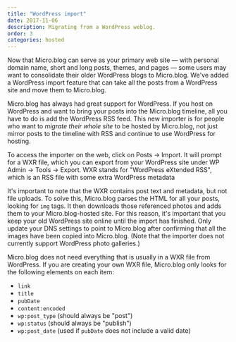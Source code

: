 ```yaml
---
title: "WordPress import"
date: 2017-11-06
description: Migrating from a WordPress weblog.
order: 3
categories: hosted
---
```

Now that Micro.blog can serve as your primary web site — with personal domain name, short and long posts, themes, and pages — some users may want to consolidate their older WordPress blogs to Micro.blog. We've added a WordPress import feature that can take all the posts from a WordPress site and move them to Micro.blog.

Micro.blog has always had great support for WordPress. If you host on WordPress and want to bring your posts into the Micro.blog timeline, all you have to do is add the WordPress RSS feed. This new importer is for people who want to _migrate their whole site_ to be hosted by Micro.blog, not just mirror posts to the timeline with RSS and continue to use WordPress for hosting.

To access the importer on the web, click on Posts → Import. It will prompt for a WXR file, which you can export from your WordPress site under WP Admin → Tools → Export. WXR stands for "WordPress eXtended RSS", which is an RSS file with some extra WordPress metadata

It's important to note that the WXR contains post text and metadata, but not file uploads. To solve this, Micro.blog parses the HTML for all your posts, looking for `img` tags. It then downloads those referenced photos and adds them to your Micro.blog-hosted site. For this reason, it's important that you keep your old WordPress site online until the import has finished. Only update your DNS settings to point to Micro.blog after confirming that all the images have been copied into Micro.blog. (Note that the importer does not currently support WordPress photo galleries.)

Micro.blog does not need everything that is usually in a WXR file from WordPress. If you are creating your own WXR file, Micro.blog only looks for the following elements on each item:

* `link`
* `title`
* `pubDate`
* `content:encoded`
* `wp:post_type` (should always be "post")
* `wp:status` (should always be "publish")
* `wp:post_date` (used if `pubDate` does not include a valid date)
